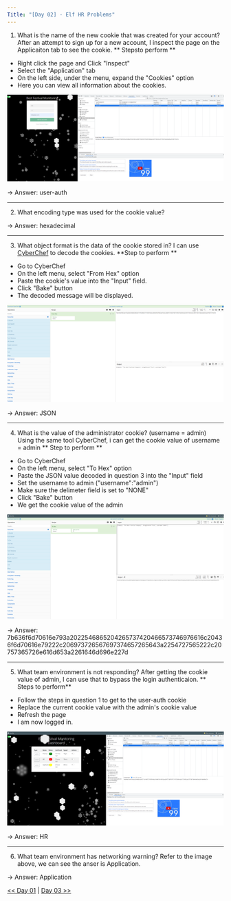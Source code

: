 ```yaml
---
Title: "[Day 02] - Elf HR Problems"
---
```


1. What is the name of the new cookie that was created for your account?
After an attempt to sign up for a new account, I inspect the page on the Applicaiton tab to see the cookie.
** Stepsto perform **
 * Right click the page and Click "Inspect"
 * Select the "Application" tab
 * On the left side, under the menu, expand the "Cookies" option
 * Here you can view all information about the cookies.

![image](./images/d2q1.png)

-> Answer: user-auth 

----------------------------

2. What encoding type was used for the cookie value?

-> Answer: hexadecimal

-----------------------------

3. What object format is the data of the cookie stored in?
I can use [CyberChef](https://gchq.github.io/CyberChef/) to decode the cookies.
**Step to perform **
 * Go to CyberChef
 * On the left menu, select "From Hex" option
 * Paste the cookie's value into the "Input" field.
 * Click "Bake" button
 * The decoded message will be displayed.

![image](./images/d2q3.png)

-> Answer: JSON

------------------------------

4. What is the value of the administrator cookie? (username = admin)
Using the same tool CyberChef, i can get the cookie value of username = admin
** Step to perform **
 * Go to CyberChef
 * On the left menu, select "To Hex" option
 * Paste the JSON value decoded in question 3 into the "Input" field
 * Set the username to admin ("username":"admin")
 * Make sure the delimeter field is set to "NONE"
 * Click "Bake" button
 * We get the cookie value of the admin

![image](./images/d2q4.png)

-> Answer: 7b636f6d70616e793a2022546865204265737420466573746976616c20436f6d70616e79222c206973726567697374657265643a2254727565222c20757365726e616d653a2261646d696e227d

--------------------------------

5. What team environment is not responding?
After getting the cookie value of admin, I can use that to bypass the login authenticaion.
** Steps to perform**
 * Follow the steps in question 1 to get to the user-auth cookie
 * Replace the current cookie value with the admin's cookie value
 * Refresh the page
 * I am now logged in. 

![image](./images/d2q5.png)

-> Answer: HR

-----------------------------

6. What team environment has networking warning?
Refer to the image above, we can see the anser is Application.

-> Answer: Application

[<< Day 01](../Day%2001%20-%20Save%20the%20gifts/index.md) | [Day 03 >>](../Day%2003%20-%20Christmas%20Blackout/index.md)
